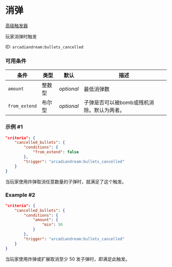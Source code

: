 # 消弹

[高级触发器](../高级触发器.md)

玩家消弹时触发

ID: `arcadiandream:bullets_cancelled`

### 可用条件

条件  | 类型 | 默认 | 描述
-------|------|---------|-------------
`amount` | 整数型 | *optional* | 最低消弹数
`from_extend` | 布尔型 | *optional*  | 子弹是否可以被bomb或残机消除。默认为两者。

### 示例 #1

```json
"criteria": {
    "cancelled_bullets": {
        "conditions": {
            "from_extend": false
        },
        "trigger": "arcadiandream:bullets_cancelled"
    }
}
```

当玩家使用炸弹取消任意数量的子弹时，就满足了这个触发。

### Example #2

```json
"criteria": {
    "cancelled_bullets": {
        "conditions": {
            "amount": {
                "min": 50
            }
        },
        "trigger": "arcadiandream:bullets_cancelled"
    }
}
```

当玩家使用炸弹或扩展取消至少 50 发子弹时，即满足此触发。